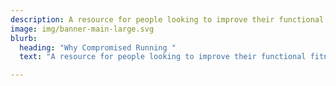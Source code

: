 ```yaml
---
description: A resource for people looking to improve their functional fitness racing
image: img/banner-main-large.svg
blurb:
  heading: "Why Compromised Running "
  text: "A resource for people looking to improve their functional fitness "

---
```

